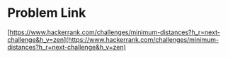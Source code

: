 # Problem Link

[https://www.hackerrank.com/challenges/minimum-distances?h_r=next-challenge&h_v=zen](https://www.hackerrank.com/challenges/minimum-distances?h_r=next-challenge&h_v=zen)
